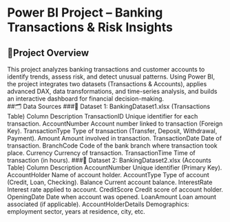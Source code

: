 # Power BI Project – Banking Transactions & Risk Insights
## 📌Project Overview
This project analyzes banking transactions and customer accounts to identify trends, assess risk, and detect unusual patterns. Using Power BI, the project integrates two datasets (Transactions & Accounts), applies advanced DAX, data transformations, and time-series analysis, and builds an interactive dashboard for financial decision-making.<br>
##🗂️ Data Sources
###📑 Dataset 1: BankingDataset1.xlsx (Transactions Table)
Column	Description
TransactionID	Unique identifier for each transaction.
AccountNumber	Account number linked to transaction (Foreign Key).
TransactionType	Type of transaction (Transfer, Deposit, Withdrawal, Payment).
Amount	Amount involved in transaction.
TransactionDate	Date of transaction.
BranchCode	Code of the bank branch where transaction took place.
Currency	Currency of transaction.
TransactionTime	Time of transaction (in hours).
###📑 Dataset 2: BankingDataset2.xlsx (Accounts Table)
Column	Description
AccountNumber	Unique identifier (Primary Key).
AccountHolder	Name of account holder.
AccountType	Type of account (Credit, Loan, Checking).
Balance	Current account balance.
InterestRate	Interest rate applied to account.
CreditScore	Credit score of account holder.
OpeningDate	Date when account was opened.
LoanAmount	Loan amount associated (if applicable).
AccountHolderDetails	Demographics: employment sector, years at residence, city, etc.


